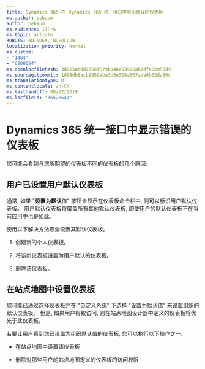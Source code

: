 ```yaml
---
title: Dynamics 365-在 Dynamics 365 统一接口中显示错误的仪表板
ms.author: pebaum
author: pebaum
ms.audience: ITPro
ms.topic: article
ROBOTS: NOINDEX, NOFOLLOW
localization_priority: Normal
ms.custom:
- "1484"
- "6200024"
ms.openlocfilehash: 3d7258bdd7366f679b048e93926ab7dfe0b956d9
ms.sourcegitcommit: 1d98db8acb9959aba3b5e308a567ade6b62da56c
ms.translationtype: MT
ms.contentlocale: zh-CN
ms.lasthandoff: 08/22/2019
ms.locfileid: "36528541"
---
```

# <a name="wrong-dashboard-shows-in-dynamics-365-unified-interface"></a>Dynamics 365 统一接口中显示错误的仪表板

您可能会看到与您所期望的仪表板不同的仪表板的几个原因:

## <a name="the-user-has-set-a-user-default-dashboard"></a>用户已设置用户默认仪表板 

通常, 如果 "**设置为默认**值" 按钮未显示在仪表板命令栏中, 则可以标识用户默认仪表板。 用户默认仪表板将覆盖所有其他默认仪表板, 即使用户的默认仪表板不在当前应用中也是如此。

使用以下解决方法取消设置其默认仪表板。

1. 创建新的个人仪表板。

2. 将该新仪表板设置为用户默认的仪表板。

3. 删除该仪表板。

## <a name="the-dashboard-is-set-in-the-sitemap"></a>在站点地图中设置仪表板

您可能已通过选择仪表板并在 "自定义系统" 下选择 "设置为默认值" 来设置组织的默认仪表板。 但是, 如果用户有权访问, 则在站点地图设计器中定义的仪表板将优先于此仪表板。

若要让用户看到您已设置为组织默认值的仪表板, 您可以执行以下操作之一:

* 在站点地图中设置该仪表板

* 删除对那些用户的站点地图定义的仪表板的访问权限
